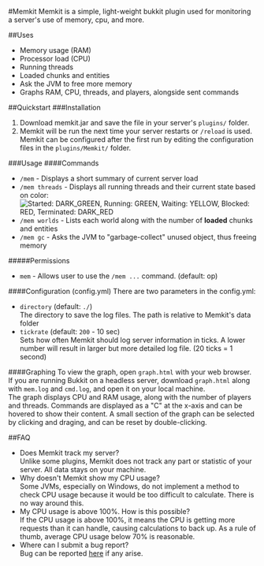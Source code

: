 #Memkit
Memkit is a simple, light-weight bukkit plugin used for monitoring a server's use of memory, cpu, and more.

##Uses
- Memory usage (RAM)
- Processor load (CPU)
- Running threads
- Loaded chunks and entities
- Ask the JVM to free more memory
- Graphs RAM, CPU, threads, and players, alongside sent commands

##Quickstart
###Installation
1. Download memkit.jar and save the file in your server's `plugins/` folder.
2. Memkit will be run the next time your server restarts or `/reload` is used.
Memkit can be configured after the first run by editing the configuration files in the `plugins/Memkit/` folder.

###Usage
####Commands
- `/mem` - Displays a short summary of current server load
- `/mem threads` - Displays all running threads and their current state based on color:  
![Started: DARK_GREEN, Running: GREEN, Waiting: YELLOW, Blocked: RED, Terminated: DARK_RED](http://i.imgur.com/nXjt3Gn.png)
- `/mem worlds` - Lists each world along with the number of **loaded** chunks and entities
- `/mem gc` - Asks the JVM to "garbage-collect" unused object, thus freeing memory

#####Permissions
- `mem` - Allows user to use the `/mem ...` command. (default: op)

####Configuration (config.yml)
There are two parameters in the config.yml:
- `directory` (default: `./`)  
The directory to save the log files. The path is relative to Memkit's data folder
- `tickrate` (default: `200` - 10 sec)  
Sets how often Memkit should log server information in ticks. A lower number will result in larger but more detailed log file. (20 ticks = 1 second)

####Graphing
To view the graph, open `graph.html` with your web browser. If you are running Bukkit on a headless server, download `graph.html` along with `mem.log` and `cmd.log`, and open it on your local machine.  
The graph displays CPU and RAM usage, along with the number of players and threads. Commands are displayed as a "C" at the x-axis and can be hovered to show their content. A small section of the graph can be selected by clicking and draging, and can be reset by double-clicking.

##FAQ
- Does Memkit track my server?  
Unlike some plugins, Memkit does not track any part or statistic of your server. All data stays on your machine.
- Why doesn't Memkit show my CPU usage?  
Some JVMs, especially on Windows, do not implement a method to check CPU usage because it would be too difficult to calculate. There is no way around this.
- My CPU usage is above 100%. How is this possible?  
If the CPU usage is above 100%, it means the CPU is getting more requests than it can handle, causing calculations to back up. As a rule of thumb, average CPU usage below 70% is reasonable.
- Where can I submit a bug report?  
Bug can be reported [here](http://github.com/Lugtech/Memkit/issues) if any arise.
